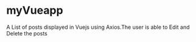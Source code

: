 # myVueapp
A List of posts displayed in Vuejs using Axios.The user is able to Edit and Delete the posts

